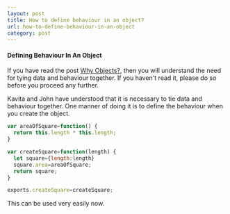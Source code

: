 ```yaml
---
layout: post
title: How to define behaviour in an object?
url: how-to-define-behaviour-in-an-object
category: post
---
```



#### Defining Behaviour In An Object

If you have read the post [Why Objects?](why_objects), then you will understand the need for tying data and behaviour together. If you haven't read it, please do so before you proceed any further.

Kavita and John have understood that it is necessary to tie data and behaviour together. One manner of doing it is to define the behaviour when you create the object.

```javascript
var areaOfSquare=function() {
  return this.length * this.length;
}

var createSquare=function(length) {
  let square={length:length}
  square.area=areaOfSquare;
  return square;
}

exports.createSquare=createSquare;
```

This can be used very easily now.
